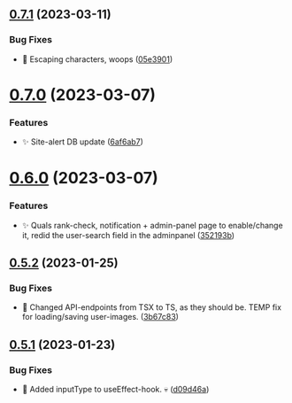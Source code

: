## [0.7.1](https://github.com/mgtourney/website/compare/v0.7.0...v0.7.1) (2023-03-11)


### Bug Fixes

* :bug: Escaping characters, woops ([05e3901](https://github.com/mgtourney/website/commit/05e3901b7e779b72bf180968d57f827955279d04))



# [0.7.0](https://github.com/mgtourney/website/compare/v0.6.0...v0.7.0) (2023-03-07)


### Features

* :sparkles: Site-alert DB update ([6af6ab7](https://github.com/mgtourney/website/commit/6af6ab70d8016fc52136f357c703a1a270364982))



# [0.6.0](https://github.com/mgtourney/website/compare/v0.5.2...v0.6.0) (2023-03-07)


### Features

* :sparkles: Quals rank-check, notification + admin-panel page to enable/change it, redid the user-search field in the adminpanel ([352193b](https://github.com/mgtourney/website/commit/352193b253d6d9af0613cbec610d1ae56d1beea4))



## [0.5.2](https://github.com/mgtourney/website/compare/v0.5.1...v0.5.2) (2023-01-25)


### Bug Fixes

* :bug: Changed API-endpoints from TSX to TS, as they should be. TEMP fix for loading/saving user-images. ([3b67c83](https://github.com/mgtourney/website/commit/3b67c83fce868c2c7e88337a3745861598289fd1))



## [0.5.1](https://github.com/mgtourney/website/compare/v0.5.0...v0.5.1) (2023-01-23)


### Bug Fixes

* :bug: Added inputType to useEffect-hook. :skull: ([d09d46a](https://github.com/mgtourney/website/commit/d09d46ab19fa795f0f4f29df5be411ae408372de))




